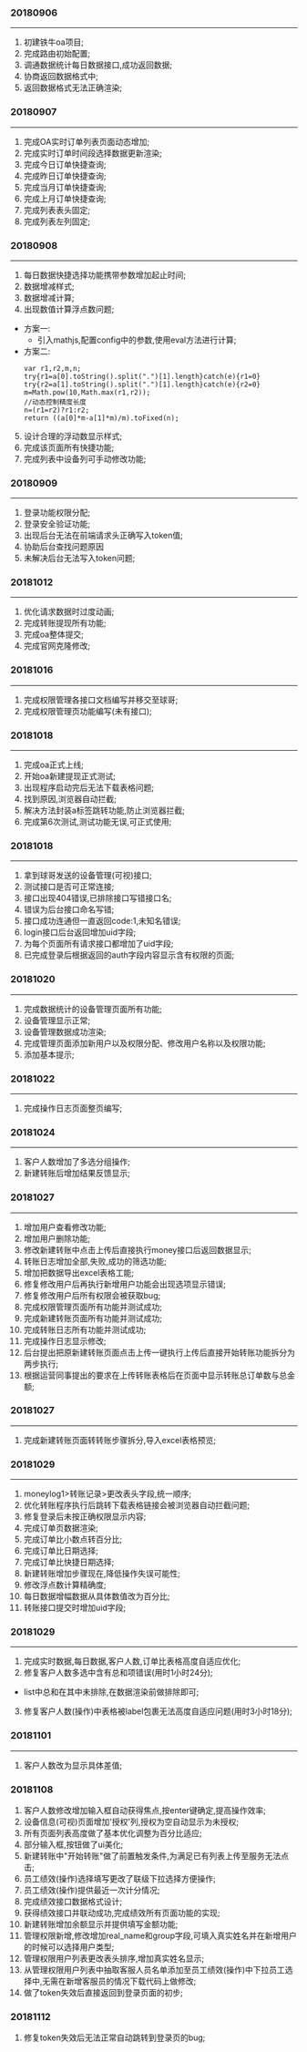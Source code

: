 
### 20180906
---
1. 初建铁牛oa项目;
2. 完成路由初始配置;
3. 调通数据统计每日数据接口,成功返回数据;
4. 协商返回数据格式中;
5. 返回数据格式无法正确渲染;

### 20180907
---
1. 完成OA实时订单列表页面动态增加;
2. 完成实时订单时间段选择数据更新渲染;
3. 完成今日订单快捷查询;
4. 完成昨日订单快捷查询;
5. 完成当月订单快捷查询;
6. 完成上月订单快捷查询;
7. 完成列表表头固定;
8. 完成列表左列固定;

### 20180908
---
1. 每日数据快捷选择功能携带参数增加起止时间;
2. 数据增减样式;
3. 数据增减计算;
4. 出现数值计算浮点数问题;
- 方案一:
   - 引入mathjs,配置config中的参数,使用eval方法进行计算;
- 方案二:
    ```
    var r1,r2,m,n;
    try{r1=a[0].toString().split(".")[1].length}catch(e){r1=0}
    try{r2=a[1].toString().split(".")[1].length}catch(e){r2=0}
    m=Math.pow(10,Math.max(r1,r2));
    //动态控制精度长度
    n=(r1=r2)?r1:r2;
    return ((a[0]*m-a[1]*m)/m).toFixed(n);
    ```
5. 设计合理的浮动数显示样式;
6. 完成该页面所有快捷功能;
7. 完成列表中设备列可手动修改功能;

### 20180909
---
1. 登录功能权限分配;
2. 登录安全验证功能;
3. 出现后台无法在前端请求头正确写入token值;
4. 协助后台查找问题原因
5. 未解决后台无法写入token问题;

### 20181012
---
1. 优化请求数据时过度动画;
2. 完成转账提现所有功能;
3. 完成oa整体提交;
4. 完成官网克隆修改;

### 20181016
---
1. 完成权限管理各接口文档编写并移交至球哥;
2. 完成权限管理页功能编写(未有接口);

### 20181018
---
1. 完成oa正式上线;
2. 开始oa新建提现正式测试;
3. 出现程序启动完后无法下载表格问题;
4. 找到原因,浏览器自动拦截;
5. 解决方法封装a标签跳转功能,防止浏览器拦截;
6. 完成第6次测试,测试功能无误,可正式使用;

### 20181018
---
1. 拿到球哥发送的设备管理(可视)接口;
2. 测试接口是否可正常连接;
3. 接口出现404错误,已排除接口写错接口名;
4. 错误为后台接口命名写错;
5. 接口成功连通但一直返回code:1,未知名错误;
6. login接口后台返回增加uid字段;
7. 为每个页面所有请求接口都增加了uid字段;
8. 已完成登录后根据返回的auth字段内容显示含有权限的页面;

### 20181020
---
1. 完成数据统计的设备管理页面所有功能;
2. 设备管理显示正常;
3. 设备管理数据成功渲染;
4. 完成管理页面添加新用户以及权限分配、修改用户名称以及权限功能;
5. 添加基本提示;

### 20181022
---
1. 完成操作日志页面整页编写;

### 20181024
---
1. 客户人数增加了多选分组操作;
2. 新建转账后增加结果反馈显示;

### 20181027
---
1. 增加用户查看修改功能;
2. 增加用户删除功能;
3. 修改新建转账中点击上传后直接执行money接口后返回数据显示;
4. 转账日志增加全部,失败,成功的筛选功能;
5. 增加把数据导出excel表格工能;
6. 修复修改用户后再执行新增用户功能会出现选项显示错误;
7. 修复修改用户后所有权限会被获取bug;
8. 完成权限管理页面所有功能并测试成功;
9. 完成新建转账页面所有功能并测试成功;
10. 完成转账日志所有功能并测试成功;
11. 完成操作日志显示修改;
12. 后台提出把原新建转账页面点击上传一键执行上传后直接开始转账功能拆分为两步执行;
13. 根据运营同事提出的要求在上传转账表格后在页面中显示转账总订单数与总金额;

### 20181027
---
1. 完成新建转账页面转转账步骤拆分,导入excel表格预览;

### 20181029
---
1. moneylog1>转账记录>更改表头字段,统一顺序;
2. 优化转账程序执行后跳转下载表格链接会被浏览器自动拦截问题;
3. 修复登录后未按正确权限显示内容;
4. 完成订单页数据渲染;
5. 完成订单比小数点转百分比;
6. 完成订单比日期选择;
7. 完成订单比快捷日期选择;
8. 新建转账增加步骤现在,降低操作失误可能性;
9. 修改浮点数计算精确度;
10. 每日数据增幅数据从具体数值改为百分比;
11. 转账接口提交时增加uid字段;

### 20181029
---
1. 完成实时数据,每日数据,客户人数,订单比表格高度自适应优化;
2. 修复客户人数多选中含有总和项错误(用时1小时24分);
 * list中总和在其中未排除,在数据渲染前做排除即可;
3. 修复客户人数(操作)中表格被label包裹无法高度自适应问题(用时3小时18分);

### 20181101
---
1. 客户人数改为显示具体差值;

### 20181108
1. 客户人数修改增加输入框自动获得焦点,按enter键确定,提高操作效率;
2. 设备信息(可视)页面增加'授权'列,授权为空自动显示为未授权;
3. 所有页面列表高度做了基本优化调整为百分比适应;
4. 部分输入框,按钮做了ui美化;
5. 新建转账中"开始转账"做了前置触发条件,为满足已有列表上传至服务无法点击;
6. 员工绩效(操作)选择填写更改了联级下拉选择方便操作;
7. 员工绩效(操作)提供最近一次计分情况;
8. 完成绩效接口数据格式设计;
9. 获得绩效接口并联动成功,完成绩效所有页面功能的实现;
10. 新建转账增加余额显示并提供填写金额功能;
11. 管理权限新增,修改增加real_name和group字段,可填入真实姓名并在新增用户的时候可以选择用户类型;
12. 管理权限用户列表更改表头排序,增加真实姓名显示;
13. 从管理权限用户列表中抽取客服人员名单添加至员工绩效(操作)中下拉员工选择中,无需在新增客服员的情况下载代码上做修改;
14. 做了token失效后直接返回到登录页面的初步;

### 20181112
1. 修复token失效后无法正常自动跳转到登录页的bug;

